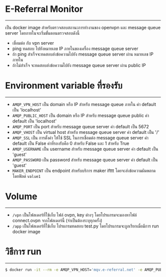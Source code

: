 # E-Referral Monitor
--------
เป็น docker image สำหรับตรวจสอบสถานะการทำงานของ openvpn และ message queue server โดยภายในจะเริ่มขั้นตอนตรวจสอบดังนี้ 

* เชื่อมต่อ กับ vpn server 
* ping ทดสอบ ไปยังหมายเลข IP ภายในของเครื่อง message queue server
* ถ้า ping สำเร็จจะทดสอบส่งข้อความไปยัง message queue server ผ่าน หมายเลข IP ภายใน
* ถ้าไม่สำเร็จ จะทดสอบส่งข้อความไปยัง message queue server ผ่าน public IP

# Environment variable ที่รองรับ
---
* `AMQP_VPN_HOST` เป็น domain หรือ IP สำหรับ message queue ภายใน ค่า default เป็น 'localhost'
* `AMQP_PUBLIC_HOST` เป็น domain หรือ IP สำหรับ message queue public ค่า default เป็น 'localhost'
* `AMQP_PORT` เป็น port สำหรับ message queue server ค่า default เป็น 5672
* `AMQP_VHOST` เป็น virtual host สำหรับ message queue server ค่า default เป็น '/'
* `AMQP_SSL` เป็น การตั้งค่า ให้ใช้ SSL ในการเชื่อมต่อ message queue server ค่า default เป็น False ค่าที่รองรับคือ 0 สำหรับ False และ 1 สำหรับ True
* `AMQP_USERNAME` เป็น username สำหรับ message queue server ค่า default เป็น 'guest'
* `AMQP_PASSWORD` เป็น password สำหรับ message queue server ค่า default เป็น 'guest'
* `MAKER_ENDPOINT` เป็น endpoint สำหรับบริการ maker ifttt โดยจะส่งข้อความผิดพลาดโดยฟิลด์ `value1`

# Volume
---
* `/vpn` เป็นโฟลเดอร์ที่ใช้เก็บ ไฟล์ ovpn, key ต่างๆ โดยโปรแกรมจะมองหาไฟล์ connect.ovpn จากโฟลเดอร์นี้ (จำเป็นต้องระบุทุกครั้ง)
* `/app` เป็นโฟลเดอร์ที่ใช้เก็บ โปรแกรมทดสอบ test.py โดยโปรแกรมจะถูกเรียกเมื่อมีการ run docker image

# วิธีการ run
---
```sh
$ docker run -it --rm -e AMQP_VPN_HOST='mqv.e-referral.net' -e AMQP_PUBLIC_HOST='mq.e-referral.net' -e AMQP_USERNAME='tester' -e AMQP_PASSWORD='tester' -e AMQP_VHOST='test' --privileged --cap-add=ALL -v /dev:/dev -v /lib/modules:/lib/modules -v /path/to/vpn:/vpn -e MAKER_ENDPOINT='https://maker.ifttt.com/trigger/alert/with/key/XXXXX' ridnarong/erefermon
```
